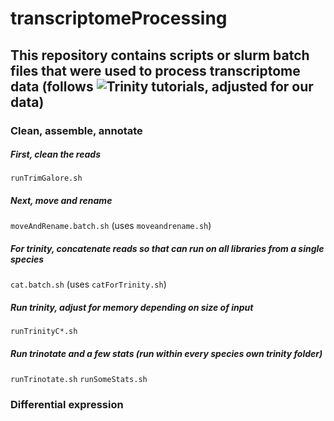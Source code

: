 # transcriptomeProcessing
## This repository contains scripts or slurm batch files that were used to process transcriptome data (follows ![Trinity tutorials](https://github.com/trinityrnaseq/trinityrnaseq/wiki), adjusted for our data)
### Clean, assemble, annotate
##### First, clean the reads
`runTrimGalore.sh`

##### Next, move and rename
`moveAndRename.batch.sh` (uses `moveandrename.sh`)

##### For trinity, concatenate reads so that can run on all libraries from a single species
`cat.batch.sh` (uses `catForTrinity.sh`)

##### Run trinity, adjust for memory depending on size of input
`runTrinityC*.sh`

##### Run trinotate and a few stats (run within every species own trinity folder)
`runTrinotate.sh`
`runSomeStats.sh`

### Differential expression
